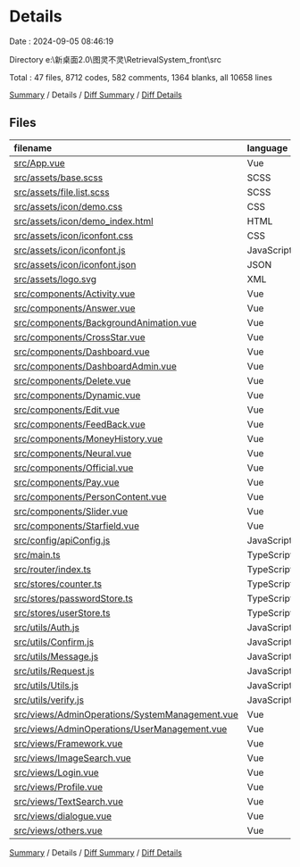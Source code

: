 # Details

Date : 2024-09-05 08:46:19

Directory e:\\新桌面2.0\\图灵不灵\\RetrievalSystem_front\\src

Total : 47 files,  8712 codes, 582 comments, 1364 blanks, all 10658 lines

[Summary](results.md) / Details / [Diff Summary](diff.md) / [Diff Details](diff-details.md)

## Files
| filename | language | code | comment | blank | total |
| :--- | :--- | ---: | ---: | ---: | ---: |
| [src/App.vue](/src/App.vue) | Vue | 16 | 0 | 7 | 23 |
| [src/assets/base.scss](/src/assets/base.scss) | SCSS | 54 | 0 | 11 | 65 |
| [src/assets/file.list.scss](/src/assets/file.list.scss) | SCSS | 111 | 0 | 22 | 133 |
| [src/assets/icon/demo.css](/src/assets/icon/demo.css) | CSS | 435 | 19 | 86 | 540 |
| [src/assets/icon/demo_index.html](/src/assets/icon/demo_index.html) | HTML | 931 | 2 | 130 | 1,063 |
| [src/assets/icon/iconfont.css](/src/assets/icon/iconfont.css) | CSS | 127 | 0 | 41 | 168 |
| [src/assets/icon/iconfont.js](/src/assets/icon/iconfont.js) | JavaScript | 1 | 0 | 0 | 1 |
| [src/assets/icon/iconfont.json](/src/assets/icon/iconfont.json) | JSON | 275 | 0 | 1 | 276 |
| [src/assets/logo.svg](/src/assets/logo.svg) | XML | 1 | 0 | 1 | 2 |
| [src/components/Activity.vue](/src/components/Activity.vue) | Vue | 114 | 7 | 19 | 140 |
| [src/components/Answer.vue](/src/components/Answer.vue) | Vue | 186 | 5 | 28 | 219 |
| [src/components/BackgroundAnimation.vue](/src/components/BackgroundAnimation.vue) | Vue | 408 | 8 | 48 | 464 |
| [src/components/CrossStar.vue](/src/components/CrossStar.vue) | Vue | 163 | 0 | 34 | 197 |
| [src/components/Dashboard.vue](/src/components/Dashboard.vue) | Vue | 283 | 7 | 53 | 343 |
| [src/components/DashboardAdmin.vue](/src/components/DashboardAdmin.vue) | Vue | 255 | 7 | 50 | 312 |
| [src/components/Delete.vue](/src/components/Delete.vue) | Vue | 203 | 10 | 42 | 255 |
| [src/components/Dynamic.vue](/src/components/Dynamic.vue) | Vue | 9 | 2 | 3 | 14 |
| [src/components/Edit.vue](/src/components/Edit.vue) | Vue | 327 | 32 | 54 | 413 |
| [src/components/FeedBack.vue](/src/components/FeedBack.vue) | Vue | 316 | 16 | 53 | 385 |
| [src/components/MoneyHistory.vue](/src/components/MoneyHistory.vue) | Vue | 187 | 5 | 22 | 214 |
| [src/components/Neural.vue](/src/components/Neural.vue) | Vue | 185 | 9 | 27 | 221 |
| [src/components/Official.vue](/src/components/Official.vue) | Vue | 66 | 0 | 11 | 77 |
| [src/components/Pay.vue](/src/components/Pay.vue) | Vue | 218 | 88 | 33 | 339 |
| [src/components/PersonContent.vue](/src/components/PersonContent.vue) | Vue | 159 | 14 | 30 | 203 |
| [src/components/Slider.vue](/src/components/Slider.vue) | Vue | 190 | 0 | 23 | 213 |
| [src/components/Starfield.vue](/src/components/Starfield.vue) | Vue | 205 | 2 | 25 | 232 |
| [src/config/apiConfig.js](/src/config/apiConfig.js) | JavaScript | 31 | 4 | 11 | 46 |
| [src/main.ts](/src/main.ts) | TypeScript | 30 | 4 | 13 | 47 |
| [src/router/index.ts](/src/router/index.ts) | TypeScript | 61 | 0 | 3 | 64 |
| [src/stores/counter.ts](/src/stores/counter.ts) | TypeScript | 10 | 0 | 3 | 13 |
| [src/stores/passwordStore.ts](/src/stores/passwordStore.ts) | TypeScript | 10 | 3 | 4 | 17 |
| [src/stores/userStore.ts](/src/stores/userStore.ts) | TypeScript | 10 | 3 | 4 | 17 |
| [src/utils/Auth.js](/src/utils/Auth.js) | JavaScript | 11 | 1 | 3 | 15 |
| [src/utils/Confirm.js](/src/utils/Confirm.js) | JavaScript | 11 | 0 | 6 | 17 |
| [src/utils/Message.js](/src/utils/Message.js) | JavaScript | 25 | 0 | 3 | 28 |
| [src/utils/Request.js](/src/utils/Request.js) | JavaScript | 91 | 11 | 15 | 117 |
| [src/utils/Utils.js](/src/utils/Utils.js) | JavaScript | 21 | 0 | 0 | 21 |
| [src/utils/verify.js](/src/utils/verify.js) | JavaScript | 31 | 0 | 2 | 33 |
| [src/views/AdminOperations/SystemManagement.vue](/src/views/AdminOperations/SystemManagement.vue) | Vue | 286 | 15 | 48 | 349 |
| [src/views/AdminOperations/UserManagement.vue](/src/views/AdminOperations/UserManagement.vue) | Vue | 278 | 11 | 45 | 334 |
| [src/views/Framework.vue](/src/views/Framework.vue) | Vue | 66 | 0 | 14 | 80 |
| [src/views/ImageSearch.vue](/src/views/ImageSearch.vue) | Vue | 488 | 30 | 73 | 591 |
| [src/views/Login.vue](/src/views/Login.vue) | Vue | 414 | 202 | 56 | 672 |
| [src/views/Profile.vue](/src/views/Profile.vue) | Vue | 340 | 12 | 37 | 389 |
| [src/views/TextSearch.vue](/src/views/TextSearch.vue) | Vue | 507 | 45 | 82 | 634 |
| [src/views/dialogue.vue](/src/views/dialogue.vue) | Vue | 503 | 7 | 73 | 583 |
| [src/views/others.vue](/src/views/others.vue) | Vue | 63 | 1 | 15 | 79 |

[Summary](results.md) / Details / [Diff Summary](diff.md) / [Diff Details](diff-details.md)